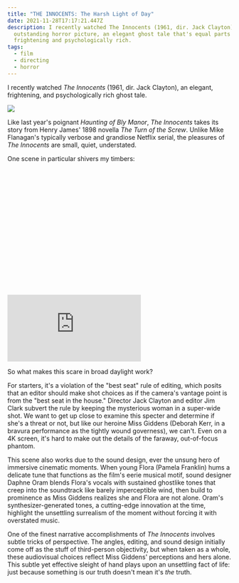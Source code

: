 ```yaml
---
title: "THE INNOCENTS: The Harsh Light of Day"
date: 2021-11-28T17:17:21.447Z
description: I recently watched The Innocents (1961, dir. Jack Clayton). It's an
  outstanding horror picture, an elegant ghost tale that's equal parts
  frightening and psychologically rich.
tags:
  - film
  - directing
  - horror
---
```

I recently watched *The Innocents* (1961, dir. Jack Clayton), an elegant, frightening, and psychologically rich ghost tale.

![](/static/img/innocents.jpg)

Like last year's poignant *Haunting of Bly Manor*, *The Innocents* takes its story from Henry James' 1898 novella *The Turn of the Screw*. Unlike Mike Flanagan's typically verbose and grandiose Netflix serial, the pleasures of *The Innocents* are small, quiet, understated.

One scene in particular shivers my timbers: 

<div class="relative mb-12" style="padding: 56.25% 0 0 0;">
  <iframe 
    src="https://www.youtube.com/embed/VEkAKpFMJW4" 
    title="Video player" 
    class="absolute top-0 left-0 w-full h-full"
    frameborder="0" 
    allowfullscreen
  ></iframe>
</div>

So what makes this scare in broad daylight work? 

For starters, it's a violation of the "best seat" rule of editing, which posits that an editor should make shot choices as if the camera's vantage point is from the "best seat in the house." Director Jack Clayton and editor Jim Clark subvert the rule by keeping the mysterious woman in a super-wide shot. We want to get up close to examine this specter and determine if she's a threat or not, but like our heroine Miss Giddens (Deborah Kerr, in a bravura performance as the tightly wound governess), we can't. Even on a 4K screen, it's hard to make out the details of the faraway, out-of-focus phantom.

This scene also works due to the sound design, ever the unsung hero of immersive cinematic moments. When young Flora (Pamela Franklin) hums a delicate tune that functions as the film's eerie musical motif, sound designer Daphne Oram blends Flora's vocals with sustained ghostlike tones that creep into the soundtrack like barely imperceptible wind, then build to prominence as Miss Giddens realizes she and Flora are not alone. Oram's synthesizer-generated tones, a cutting-edge innovation at the time, highlight the unsettling surrealism of the moment without forcing it with overstated music. 

One of the finest narrative accomplishments of *The Innocents* involves subtle tricks of perspective. The angles, editing, and sound design initially come off as the stuff of third-person objectivity, but when taken as a whole, these audiovisual choices reflect Miss Giddens' perceptions and hers alone. This subtle yet effective sleight of hand plays upon an unsettling fact of life: just because something is our truth doesn't mean it's *the* truth.